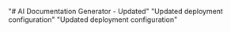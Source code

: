 "# AI Documentation Generator - Updated" 
"Updated deployment configuration" 
"Updated deployment configuration" 
